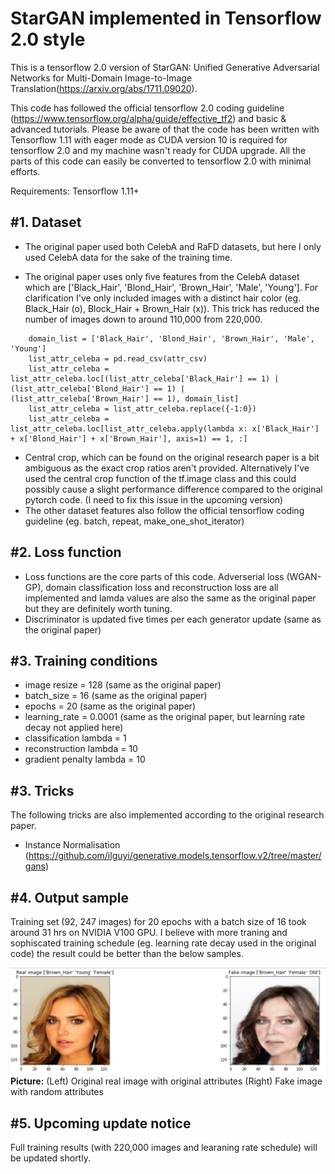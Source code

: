# StarGAN implemented in Tensorflow 2.0 style 

This is a tensorflow 2.0 version of StarGAN: Unified Generative Adversarial Networks for Multi-Domain Image-to-Image Translation(https://arxiv.org/abs/1711.09020).  

This code has followed the official tensorflow 2.0 coding guideline (https://www.tensorflow.org/alpha/guide/effective_tf2) and basic & advanced tutorials. Please be aware of that the code has been written with Tensorflow 1.11 with eager mode as CUDA version 10 is required for tensorflow 2.0 and my machine wasn't ready for CUDA upgrade. All the parts of this code can easily be converted to tensorflow 2.0 with minimal efforts.  

Requirements: Tensorflow 1.11+

#1. Dataset
-----------------------
 - The original paper used both CelebA and RaFD datasets, but here I only used CelebA data for the sake of the training time.

 - The original paper uses only five features from the CelebA dataset which are ['Black_Hair', 'Blond_Hair', 'Brown_Hair', 'Male', 'Young']. For clarification I've only included images with a distinct hair color (eg. Black_Hair (o),  Block_Hair + Brown_Hair (x)). This trick has reduced the number of images down to around 110,000 from 220,000.
 
```
    domain_list = ['Black_Hair', 'Blond_Hair', 'Brown_Hair', 'Male', 'Young']
    list_attr_celeba = pd.read_csv(attr_csv)
    list_attr_celeba = list_attr_celeba.loc[(list_attr_celeba['Black_Hair'] == 1) | (list_attr_celeba['Blond_Hair'] == 1) | (list_attr_celeba['Brown_Hair'] == 1), domain_list]
    list_attr_celeba = list_attr_celeba.replace({-1:0})
    list_attr_celeba = list_attr_celeba.loc[list_attr_celeba.apply(lambda x: x['Black_Hair'] + x['Blond_Hair'] + x['Brown_Hair'], axis=1) == 1, :]
```
 
 - Central crop, which can be found on the original research paper is a bit ambiguous as the exact crop ratios aren't provided. Alternatively I've used the central crop function of the tf.image class and this could possibly cause a slight performance difference compared to the original pytorch code. (I need to fix this issue in the upcoming version)
 - The other dataset features also follow the official tensorflow coding guideline (eg. batch, repeat, make_one_shot_iterator)

#2. Loss function
--------------------------------------
 - Loss functions are the core parts of this code. Adverserial loss (WGAN-GP), domain classification loss and reconstruction loss are all implemented and lamda values are also the same as the original paper but they are definitely worth tuning.
 - Discriminator is updated five times per each generator update (same as the original paper)

#3. Training conditions 
--------------------------------------
 - image resize = 128 (same as the original paper)
 - batch_size = 16 (same as the original paper)
 - epochs = 20 (same as the original paper)
 - learning_rate = 0.0001 (same as the original paper, but learning rate decay not applied here)
 - classification lambda = 1
 - reconstruction lambda = 10
 - gradient penalty lambda = 10
 
#3. Tricks
--------------------------------------
The following tricks are also implemented according to the original research paper.
 - Instance Normalisation (https://github.com/ilguyi/generative.models.tensorflow.v2/tree/master/gans)
   
#4. Output sample
----------------------------------------
Training set (92, 247 images) for 20 epochs with a batch size of 16 took around 31 hrs on NVIDIA V100 GPU. I believe with more traning and sophiscated training schedule (eg. learning rate decay used in the original code) the result could be better than the below samples.

![Representative image](https://github.com/jis478/Tensorflow/blob/master/TF2.0/StarGAN/imgs/a.PNG)<br>
**Picture:** (Left) Original real image with original attributes (Right) Fake image with random attributes 

#5. Upcoming update notice
-----------------------------------------
Full training results (with 220,000 images and learaning rate schedule) will be updated shortly.
